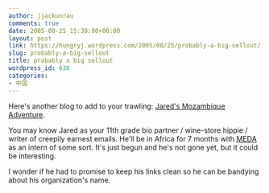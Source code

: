 ```yaml
---
author: jjackunrau
comments: true
date: 2005-08-25 15:39:00+00:00
layout: post
link: https://hungryj.wordpress.com/2005/08/25/probably-a-big-sellout/
slug: probably-a-big-sellout
title: probably a big sellout
wordpress_id: 638
categories:
- 中国
---
```


Here's another blog to add to your trawling: [Jared's Mozambique Adventure](http://jpmozambique.blogspot.com/).
  

  
You may know Jared as your 11th grade bio partner / wine-store hippie / writer of creepily earnest emails.  He'll be in Africa for 7 months with [MEDA](http://www.meda.org) as an intern of some sort.  It's just begun and he's not gone yet, but it could be interesting.  
  

  
I wonder if he had to promise to keep his links clean so he can be bandying about his organization's name.
